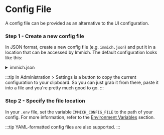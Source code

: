 # Config File

A config file can be provided as an alternative to the UI configuration.

### Step 1 - Create a new config file

In JSON format, create a new config file (e.g. `immich.json`) and put it in a location that can be accessed by Immich.
The default configuration looks like this:

<details>
<summary>immich.json</summary>

```json
{
  "ffmpeg": {
    "crf": 23,
    "threads": 0,
    "preset": "ultrafast",
    "targetVideoCodec": "h264",
    "acceptedVideoCodecs": ["h264"],
    "targetAudioCodec": "aac",
    "acceptedAudioCodecs": ["aac", "mp3", "libopus"],
    "targetResolution": "720",
    "maxBitrate": "0",
    "bframes": -1,
    "refs": 0,
    "gopSize": 0,
    "npl": 0,
    "temporalAQ": false,
    "cqMode": "auto",
    "twoPass": false,
    "preferredHwDevice": "auto",
    "transcode": "required",
    "tonemap": "hable",
    "accel": "disabled"
  },
  "job": {
    "backgroundTask": {
      "concurrency": 5
    },
    "smartSearch": {
      "concurrency": 2
    },
    "metadataExtraction": {
      "concurrency": 5
    },
    "faceDetection": {
      "concurrency": 2
    },
    "search": {
      "concurrency": 5
    },
    "sidecar": {
      "concurrency": 5
    },
    "library": {
      "concurrency": 5
    },
    "migration": {
      "concurrency": 5
    },
    "thumbnailGeneration": {
      "concurrency": 5
    },
    "videoConversion": {
      "concurrency": 1
    }
  },
  "logging": {
    "enabled": true,
    "level": "log"
  },
  "machineLearning": {
    "enabled": true,
    "url": "http://immich-machine-learning:3003",
    "clip": {
      "enabled": true,
      "modelName": "ViT-B-32__openai"
    },
    "facialRecognition": {
      "enabled": true,
      "modelName": "buffalo_l",
      "minScore": 0.7,
      "maxDistance": 0.6,
      "minFaces": 3
    }
  },
  "map": {
    "enabled": true,
    "lightStyle": "",
    "darkStyle": ""
  },
  "reverseGeocoding": {
    "enabled": true
  },
  "oauth": {
    "enabled": false,
    "issuerUrl": "",
    "clientId": "",
    "clientSecret": "",
    "scope": "openid email profile",
    "signingAlgorithm": "RS256",
    "storageLabelClaim": "preferred_username",
    "storageQuotaClaim": "immich_quota",
    "defaultStorageQuota": 0,
    "buttonText": "Login with OAuth",
    "autoRegister": true,
    "autoLaunch": false,
    "mobileOverrideEnabled": false,
    "mobileRedirectUri": ""
  },
  "passwordLogin": {
    "enabled": true
  },
  "storageTemplate": {
    "enabled": false,
    "hashVerificationEnabled": true,
    "template": "{{y}}/{{y}}-{{MM}}-{{dd}}/{{filename}}"
  },
  "image": {
    "thumbnailFormat": "webp",
    "thumbnailSize": 250,
    "previewFormat": "jpeg",
    "previewSize": 1440,
    "quality": 80,
    "colorspace": "p3",
    "extractEmbedded": false
  },
  "newVersionCheck": {
    "enabled": true
  },
  "trash": {
    "enabled": true,
    "days": 30
  },
  "theme": {
    "customCss": ""
  },
  "user": {
    "deleteDelay": 7
  },
  "library": {
    "scan": {
      "enabled": true,
      "cronExpression": "0 0 * * *"
    },
    "watch": {
      "enabled": false,
      "usePolling": false,
      "interval": 10000
    }
  },
  "server": {
    "externalDomain": "",
    "loginPageMessage": ""
  },
  "user": {
    "deleteDelay": 7
  }
}
```

</details>

:::tip
In Administration > Settings is a button to copy the current configuration to your clipboard.
So you can just grab it from there, paste it into a file and you're pretty much good to go.
:::

### Step 2 - Specify the file location

In your `.env` file, set the variable `IMMICH_CONFIG_FILE` to the path of your config.
For more information, refer to the [Environment Variables](/docs/install/environment-variables.md) section.

:::tip
YAML-formatted config files are also supported.
:::
